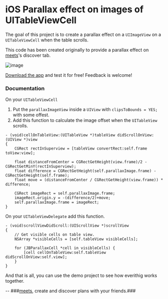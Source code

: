iOS Parallax effect on images of UITableViewCell
================================================

The goal of this project is to create a parallax effect on a `UIImageView` on a `UITableViewCell` when the table scrolls.

This code has been created originally to provide a parallax effect on [meets](http://www.meetsapp.com/ "meets")'s discover tab.

![image](<https://github.com/jberlana/JBParallaxCell/raw/master/image.png>)

[Download the app](https://itunes.apple.com/us/app/meets-tienes-un-plan/id595441007 "meets") and test it for free! Feedback is welcome!

### Documentation

On your `UITableViewCell`

1. Put the `parallaxImageView` inside a `UIView` with `clipsToBounds = YES;` with some offest.
2. Add this function to calculate the image offset when the `UITableView` scrolls.

``` objc
- (void)cellOnTableView:(UITableView *)tableView didScrollOnView:(UIView *)view
{
    CGRect rectInSuperview = [tableView convertRect:self.frame toView:view];
    
    float distanceFromCenter = CGRectGetHeight(view.frame)/2 - CGRectGetMinY(rectInSuperview);
    float difference = CGRectGetHeight(self.parallaxImage.frame) - CGRectGetHeight(self.frame);
    float move = (distanceFromCenter / CGRectGetHeight(view.frame)) * difference;
    
    CGRect imageRect = self.parallaxImage.frame;
    imageRect.origin.y = -(difference/2)+move;
    self.parallaxImage.frame = imageRect;
}
```

On your `UITableViewDelegate` add this function.

``` objc
- (void)scrollViewDidScroll:(UIScrollView *)scrollView
{
    // Get visible cells on table view.
    NSArray *visibleCells = [self.tableView visibleCells];

    for (JBParallaxCell *cell in visibleCells) {
        [cell cellOnTableView:self.tableView didScrollOnView:self.view];
    }
}
```

And that is all, you can use the demo project to see how everithig works together.

--
###[meets](http://www.meetsapp.com/ "meets"), create and discover plans with your friends.###

